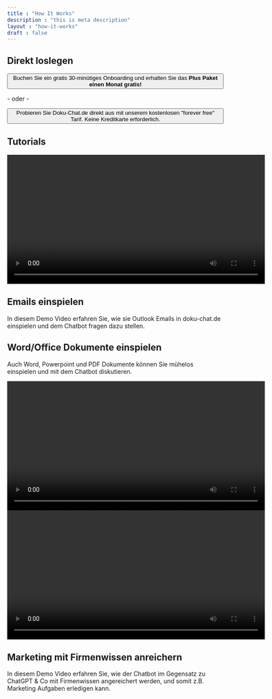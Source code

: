 ```yaml
---
title : "How It Works"
description : "this is meta description"
layout : "how-it-works"
draft : false
---
```


<section class="section-padding">
  <div class="container">
    <div class="row align-items-center justify-content-around">
        <h2>Direkt loslegen</h2>
        <a href="https://calendly.com/justin-guese/doku-chat-onboarding"><button class="btn btn-primary mt-4 mb-1">Buchen Sie ein gratis 30-minütiges Onboarding und erhalten Sie das <strong>Plus Paket einen Monat gratis!</strong></button></a>
        <p>- oder - </p>
        <a href="/pricing"><button class="btn btn-secondary mt-1 mb-1">Probieren Sie Doku-Chat.de direkt aus mit unserem kostenlosen "forever free" Tarif. Keine Kreditkarte erforderlich.</button></a>
    </div>
  </div>
</section>

<section class="section-padding">
  <div class="container">
  <h2 class="mb-2">Tutorials</h2>
    <div class="row align-items-center justify-content-around">
      <div class="col-lg-7" data-aos="fade-up" data-aos-delay="150">
        <video width="600" controls>
        <source src="/videos/dokuchat-email-demo.webm" type="video/webm">
        <source src="/videos/dokuchat-email-demo.mp4" type="video/mp4">
        Your browser does not support the video tag.
        </video>
      </div>
      <div class="col-lg-4 mt-4 mt-lg-0" data-aos="fade-in">
        <div class="content">
            <h2 id="emails">Emails einspielen</h2>
            <p>In diesem Demo Video erfahren Sie, wie sie Outlook Emails in doku-chat.de einspielen und dem Chatbot fragen dazu stellen.</p>
        </div>
      </div>
    </div>
  </div>
</section>

<section
  class="section-padding image-info-section has-shapes bg-light-gray has-bg-brash bg-brash-y"
  style="background-image: url('{{ `images/brushes/section-top.svg` | relURL }}'), url('{{ `images/brushes/section-bottom.svg` | relURL }}');">
  <div class="container">
    <div class="row align-items-center">
      <div class="col-lg-4 col-md-5" data-aos="fade-in">
        <div class="content">
            <h2 id="word">Word/Office Dokumente einspielen</h2>
            <p>Auch Word, Powerpoint und PDF Dokumente können Sie mühelos einspielen und mit dem Chatbot diskutieren.</p>
        </div>
      </div>
      <div class="col-lg-8 col-md-7" data-aos="fade-up" data-aos-delay="150">
          <video width="600" controls>
            <source src="/videos/dokuchat-word-demo.webm" type="video/webm">
            <source src="/videos/dokuchat-word-demo.mp4" type="video/mp4">
            Your browser does not support the video tag.
            </video>
        </div>
      </div>
    </div>
  </div>

  <div class="shape-3 shape-xs-2 bg-secondary rounded-circle"></div>
  <div class="shape-4 shape-sm-2 bg-tertiary rounded-circle"></div>
  <div class="shape-5 shape-sm bg-primary rounded-circle"></div>
  <div class="shape-6 shape-xs bg-secondary rounded-circle"></div>
  <div class="shape-7 shape-xs-2 bg-tertiary rounded-circle"></div>
</section>


<section class="section-padding">
  <div class="container">
    <div class="row align-items-center justify-content-around">
      <div class="col-lg-7" data-aos="fade-up" data-aos-delay="150">
        <video width="600" controls>
        <source src="/videos/dokuchat-marketing-demo.webm" type="video/webm">
        <source src="/videos/dokuchat-marketing-demo.mp4" type="video/mp4">
        Your browser does not support the video tag.
        </video>
      </div>
      <div class="col-lg-4 mt-4 mt-lg-0" data-aos="fade-in">
        <div class="content">
            <h2 id="marketing">Marketing mit Firmenwissen anreichern</h2>
            <p>In diesem Demo Video erfahren Sie, wie der Chatbot im Gegensatz zu ChatGPT & Co mit Firmenwissen angereichert werden, und somit z.B. Marketing Aufgaben erledigen kann.</p>
        </div>
      </div>
    </div>
  </div>
</section>